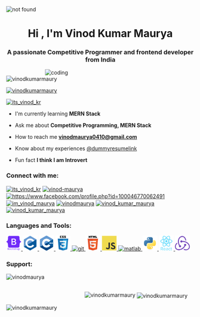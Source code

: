 <img alt = "not found" src = "https://images.unsplash.com/photo-1580927752452-89d86da3fa0a?q=80&w=2070&auto=format&fit=crop&ixlib=rb-4.0.3&ixid=M3wxMjA3fDB8MHxwaG90by1wYWdlfHx8fGVufDB8fHx8fA%3D%3D"/>
<h1 align="center">Hi , I'm Vinod Kumar Maurya</h1>
<h3 align="center">A passionate Competitive Programmer and frontend developer from India</h3>
<img align = "right" width = "400" alt = "coding" src = "https://media1.tenor.com/m/CT6PTBJzG7cAAAAC/pgomaing.gif"/>

<p align="left"> <img src="https://komarev.com/ghpvc/?username=vinodkumarmaury&label=Profile%20views&color=0e75b6&style=flat" alt="vinodkumarmaury" /> </p>

<p align="left"> <a href="https://github.com/ryo-ma/github-profile-trophy"><img src="https://github-profile-trophy.vercel.app/?username=vinodkumarmaury" alt="vinodkumarmaury" /></a> </p>

<p align="left"> <a href="https://twitter.com/its_vinod_kr" target="blank"><img src="https://img.shields.io/twitter/follow/its_vinod_kr?logo=twitter&style=for-the-badge" alt="its_vinod_kr" /></a> </p>

- I'm currently learning **MERN Stack**

- Ask me about **Competitive Programming, MERN Stack**

- How to reach me **vinodmaurya0410@gmail.com**

- Know about my experiences [@dummyresumelink](@dummyresumelink)

- Fun fact **I think I am Introvert**

<h3 align="left">Connect with me:</h3>
<p align="left">
<a href="https://twitter.com/its_vinod_kr" target="blank"><img align="center" src="https://raw.githubusercontent.com/rahuldkjain/github-profile-readme-generator/master/src/images/icons/Social/twitter.svg" alt="its_vinod_kr" height="30" width="40" /></a>
<a href="https://linkedin.com/in/vinod-maurya" target="blank"><img align="center" src="https://raw.githubusercontent.com/rahuldkjain/github-profile-readme-generator/master/src/images/icons/Social/linked-in-alt.svg" alt="vinod-maurya" height="30" width="40" /></a>
<a href="https://fb.com/https://www.facebook.com/profile.php?id=100046770062491" target="blank"><img align="center" src="https://raw.githubusercontent.com/rahuldkjain/github-profile-readme-generator/master/src/images/icons/Social/facebook.svg" alt="https://www.facebook.com/profile.php?id=100046770062491" height="30" width="40" /></a>
<a href="https://instagram.com/im_vinod_maurya" target="blank"><img align="center" src="https://raw.githubusercontent.com/rahuldkjain/github-profile-readme-generator/master/src/images/icons/Social/instagram.svg" alt="im_vinod_maurya" height="30" width="40" /></a>
<a href="https://www.codechef.com/users/vinodmaurya" target="blank"><img align="center" src="https://cdn.jsdelivr.net/npm/simple-icons@3.1.0/icons/codechef.svg" alt="vinodmaurya" height="30" width="40" /></a>
<a href="https://codeforces.com/profile/vinod_kumar_maurya" target="blank"><img align="center" src="https://raw.githubusercontent.com/rahuldkjain/github-profile-readme-generator/master/src/images/icons/Social/codeforces.svg" alt="vinod_kumar_maurya" height="30" width="40" /></a>
<a href="https://www.leetcode.com/vinod_kumar_maurya" target="blank"><img align="center" src="https://raw.githubusercontent.com/rahuldkjain/github-profile-readme-generator/master/src/images/icons/Social/leet-code.svg" alt="vinod_kumar_maurya" height="30" width="40" /></a>
</p>

<h3 align="left">Languages and Tools:</h3>
<p align="left"> <a href="https://getbootstrap.com" target="_blank" rel="noreferrer"> <img src="https://raw.githubusercontent.com/devicons/devicon/master/icons/bootstrap/bootstrap-plain-wordmark.svg" alt="bootstrap" width="40" height="40"/> </a> <a href="https://www.cprogramming.com/" target="_blank" rel="noreferrer"> <img src="https://raw.githubusercontent.com/devicons/devicon/master/icons/c/c-original.svg" alt="c" width="40" height="40"/> </a> <a href="https://www.w3schools.com/cpp/" target="_blank" rel="noreferrer"> <img src="https://raw.githubusercontent.com/devicons/devicon/master/icons/cplusplus/cplusplus-original.svg" alt="cplusplus" width="40" height="40"/> </a> <a href="https://www.w3schools.com/css/" target="_blank" rel="noreferrer"> <img src="https://raw.githubusercontent.com/devicons/devicon/master/icons/css3/css3-original-wordmark.svg" alt="css3" width="40" height="40"/> </a> <a href="https://git-scm.com/" target="_blank" rel="noreferrer"> <img src="https://www.vectorlogo.zone/logos/git-scm/git-scm-icon.svg" alt="git" width="40" height="40"/> </a> <a href="https://www.w3.org/html/" target="_blank" rel="noreferrer"> <img src="https://raw.githubusercontent.com/devicons/devicon/master/icons/html5/html5-original-wordmark.svg" alt="html5" width="40" height="40"/> </a> <a href="https://developer.mozilla.org/en-US/docs/Web/JavaScript" target="_blank" rel="noreferrer"> <img src="https://raw.githubusercontent.com/devicons/devicon/master/icons/javascript/javascript-original.svg" alt="javascript" width="40" height="40"/> </a> <a href="https://www.mathworks.com/" target="_blank" rel="noreferrer"> <img src="https://upload.wikimedia.org/wikipedia/commons/2/21/Matlab_Logo.png" alt="matlab" width="40" height="40"/> </a> <a href="https://www.python.org" target="_blank" rel="noreferrer"> <img src="https://raw.githubusercontent.com/devicons/devicon/master/icons/python/python-original.svg" alt="python" width="40" height="40"/> </a> <a href="https://reactjs.org/" target="_blank" rel="noreferrer"> <img src="https://raw.githubusercontent.com/devicons/devicon/master/icons/react/react-original-wordmark.svg" alt="react" width="40" height="40"/> </a> <a href="https://redux.js.org" target="_blank" rel="noreferrer"> <img src="https://raw.githubusercontent.com/devicons/devicon/master/icons/redux/redux-original.svg" alt="redux" width="40" height="40"/> </a> </p>


<h3 align="left">Support:</h3>
<p><a href="https://www.buymeacoffee.com/vinodmaurya"> <img align="left" src="https://cdn.buymeacoffee.com/buttons/v2/default-yellow.png" height="50" width="210" alt="vinodmaurya" /></a></p><br><br>


<p><img align="left" src="https://github-readme-stats.vercel.app/api/top-langs?username=vinodkumarmaury&show_icons=true&locale=en&layout=compact" alt="vinodkumarmaury" /></p>

<p>&nbsp;<img align="center" src="https://github-readme-stats.vercel.app/api?username=vinodkumarmaury&show_icons=true&locale=en" alt="vinodkumarmaury" /></p>

<p><img align="center" src="https://github-readme-streak-stats.herokuapp.com/?user=vinodkumarmaury&" alt="vinodkumarmaury" /></p>


